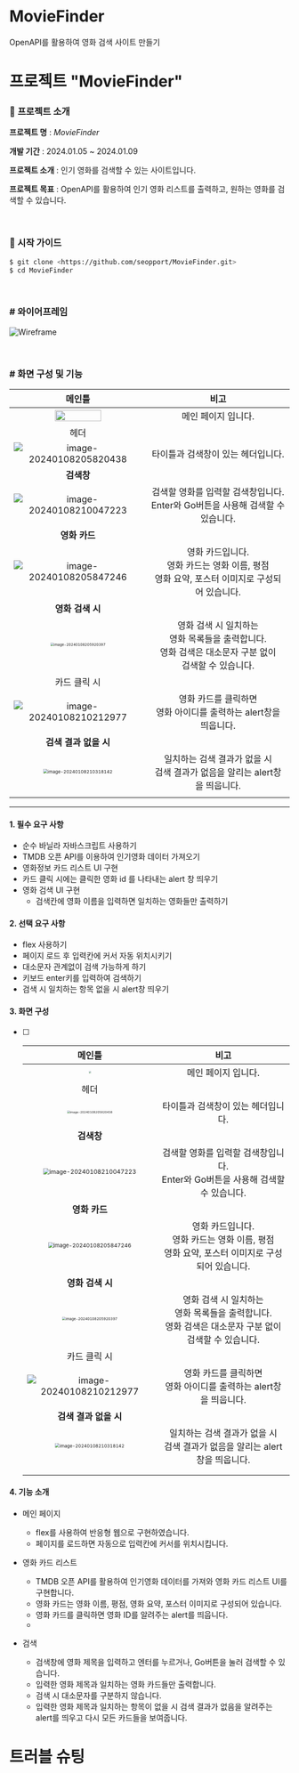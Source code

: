 # MovieFinder
OpenAPI를 활용하여 영화 검색 사이트 만들기

# 프로젝트 "MovieFinder"



### 🔽 **프로젝트 소개**

**프로젝트 명** : *MovieFinder*

**개발 기간** : 2024.01.05 ~ 2024.01.09

**프로젝트 소개** : 인기 영화를 검색할 수 있는 사이트입니다.

**프로젝트 목표** : OpenAPI를 활용하여 인기 영화 리스트를 출력하고, 원하는 영화를 검색할 수 있습니다.


<br>


### **🔽 시작 가이드**


```bash
$ git clone <https://github.com/seopport/MovieFinder.git>
$ cd MovieFinder
```

<br>

### **# 와이어프레임**
![Wireframe](https://github.com/seopport/MovieFinder/assets/103973797/3574a6a4-a4e0-429f-9864-bcd08bb5b5cf)


<br>

### # 화면 구성 및 기능

|                            메인틀                            |                             비고                             |
| :----------------------------------------------------------: | :----------------------------------------------------------: |
| <img src="https://github.com/seopport/MovieFinder/assets/103973797/d5b5ac89-f40e-486b-97b6-90b46188008b" style="width: 60%;" /> |                     메인 페이지 입니다.                      |
|                             헤더                             |                                                              |
| ![image-20240108205820438](https://github.com/seopport/MovieFinder/assets/103973797/0ddfcfb3-fd19-42d4-9011-dcb5b59e0769) |              타이틀과 검색창이 있는 헤더입니다.              |
|                          **검색창**                          |                                                              |
| ![image-20240108210047223](https://github.com/seopport/MovieFinder/assets/103973797/b2eaa8ed-b8e7-4c2f-a82c-41b24c0833c5)| 검색할 영화를 입력할 검색창입니다.<br />Enter와 Go버튼을 사용해 검색할 수 있습니다. |
|                        **영화 카드**                         |                                                              |
| ![image-20240108205847246](https://github.com/seopport/MovieFinder/assets/103973797/a311ddd9-d360-41bd-8467-a2242cd28fe3) | 영화 카드입니다.<br />영화 카드는 영화 이름, 평점<br />영화 요약, 포스터 이미지로 구성되어 있습니다. |
|                       **영화 검색 시**                       |                                                              |
| <img src="C:\Users\seo\AppData\Roaming\Typora\typora-user-images\image-20240108205920397.png" alt="image-20240108205920397" style="zoom:40%;" /> | 영화 검색 시 일치하는 <br />영화 목록들을 출력합니다.<br />영화 검색은 대소문자 구분 없이<br />검색할 수 있습니다. |
|                         카드 클릭 시                         |                                                              |
| ![image-20240108210212977](C:\Users\seo\AppData\Roaming\Typora\typora-user-images\image-20240108210212977.png) | 영화 카드를 클릭하면<br />영화 아이디를 출력하는 alert창을 띄웁니다. |
|                    **검색 결과 없을 시**                     |                                                              |
| <img src="C:\Users\seo\AppData\Roaming\Typora\typora-user-images\image-20240108210318142.png" alt="image-20240108210318142" style="zoom:50%;" /> | 일치하는 검색 결과가 없을 시<br />검색 결과가 없음을 알리는 alert창을 띄웁니다. |
|                                                              |                                                              |


------

#### 1. 필수 요구 사항

+ 순수 바닐라 자바스크립트 사용하기
+ TMDB 오픈 API를 이용하여 인기영화 데이터 가져오기
+ 영화정보 카드 리스트 UI 구현
+ 카드 클릭 시에는 클릭한 영화 id 를 나타내는 alert 창 띄우기
+ 영화 검색 UI 구현
  + 검색칸에 영화 이름을 입력하면 일치하는 영화들만 출력하기



#### 2. 선택 요구 사항

+ flex 사용하기
+ 페이지 로드 후 입력칸에 커서 자동 위치시키기
+ 대소문자 관계없이 검색 가능하게 하기
+ 키보드 enter키를 입력하여 검색하기
+ 검색 시 일치하는 항목 없을 시 alert창 띄우기



#### 3. 화면 구성

- [ ] |                            메인틀                            |                             비고                             |
  | :----------------------------------------------------------: | :----------------------------------------------------------: |
  | <img src="D:\다운로드\웹 캡처_8-1-2024_205622_127.0.0.1.jpeg" style="zoom: 25%;" /> |                     메인 페이지 입니다.                      |
  |                             헤더                             |                                                              |
  | <img src="C:\Users\seo\AppData\Roaming\Typora\typora-user-images\image-20240108205820438.png" alt="image-20240108205820438" style="zoom:33%;" /> |              타이틀과 검색창이 있는 헤더입니다.              |
  |                          **검색창**                          |                                                              |
  | <img src="C:\Users\seo\AppData\Roaming\Typora\typora-user-images\image-20240108210047223.png" alt="image-20240108210047223" style="zoom:67%;" /> | 검색할 영화를 입력할 검색창입니다.<br />Enter와 Go버튼을 사용해 검색할 수 있습니다. |
  |                        **영화 카드**                         |                                                              |
  | <img src="C:\Users\seo\AppData\Roaming\Typora\typora-user-images\image-20240108205847246.png" alt="image-20240108205847246" style="zoom:60%;" /> | 영화 카드입니다.<br />영화 카드는 영화 이름, 평점<br />영화 요약, 포스터 이미지로 구성되어 있습니다. |
  |                       **영화 검색 시**                       |                                                              |
  | <img src="C:\Users\seo\AppData\Roaming\Typora\typora-user-images\image-20240108205920397.png" alt="image-20240108205920397" style="zoom:40%;" /> | 영화 검색 시 일치하는 <br />영화 목록들을 출력합니다.<br />영화 검색은 대소문자 구분 없이<br />검색할 수 있습니다. |
  |                         카드 클릭 시                         |                                                              |
  | ![image-20240108210212977](C:\Users\seo\AppData\Roaming\Typora\typora-user-images\image-20240108210212977.png) | 영화 카드를 클릭하면<br />영화 아이디를 출력하는 alert창을 띄웁니다. |
  |                    **검색 결과 없을 시**                     |                                                              |
  | <img src="C:\Users\seo\AppData\Roaming\Typora\typora-user-images\image-20240108210318142.png" alt="image-20240108210318142" style="zoom:50%;" /> | 일치하는 검색 결과가 없을 시<br />검색 결과가 없음을 알리는 alert창을 띄웁니다. |
  |                                                              |                                                              |
  |                                                              |                                                              |



#### 4. 기능 소개

+ 메인 페이지
  + flex를 사용하여 반응형 웹으로 구현하였습니다.
  + 페이지를 로드하면 자동으로 입력칸에 커서를 위치시킵니다.

+ 영화 카드 리스트
  + TMDB 오픈 API를 활용하여 인기영화 데이터를 가져와 영화 카드 리스트 UI를 구현합니다.
  + 영화 카드는 영화 이름, 평점, 영화 요약, 포스터 이미지로 구성되어 있습니다.
  + 영화 카드를 클릭하면 영화 ID를 알려주는 alert를 띄웁니다.
  + 
+ 검색
  + 검색창에 영화 제목을 입력하고 엔터를 누르거나, Go버튼을 눌러 검색할 수 있습니다.
  + 입력한 영화 제목과 일치하는 영화 카드들만 출력합니다.
  + 검색 시 대소문자를 구분하지 않습니다.
  + 입력한 영화 제목과 일치하는 항목이 없을 시 검색 결과가 없음을 알려주는 alert를 띄우고 다시 모든 카드들을 보여줍니다.




# 트러블 슈팅

